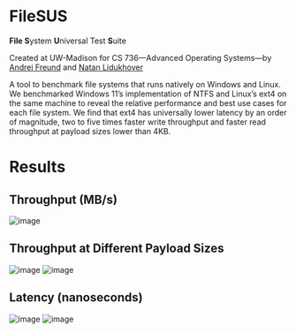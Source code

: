 # FileSUS
**File S**ystem **U**niversal Test **S**uite

Created at UW-Madison for CS 736—Advanced Operating Systems—by [Andrei Freund](https://github.com/BUGSYTHEBEAN) and [Natan Lidukhover](https://github.com/natanlidukhover)

A tool to benchmark file systems that runs natively on Windows and Linux. We benchmarked Windows 11’s implementation of NTFS and Linux’s ext4 on the same machine to reveal the relative performance and best use cases for each file system. We find that ext4 has universally lower latency by an order of magnitude, two to five times faster write throughput and faster read throughput at payload sizes lower than 4KB.

# Results
## Throughput (MB/s)
![image](https://user-images.githubusercontent.com/16845012/146504379-7bfb5a67-e3ec-435b-9233-3d980f570e0b.png)
## Throughput at Different Payload Sizes
![image](https://user-images.githubusercontent.com/16845012/146504416-1059ce29-91e1-4339-98b4-658a4c947cb8.png)
![image](https://user-images.githubusercontent.com/16845012/146504450-7c0147e4-5621-4f07-9031-421c8fb29521.png)
## Latency (nanoseconds)
![image](https://user-images.githubusercontent.com/16845012/146504545-f0f6978d-c89e-4562-9755-b897dd614291.png)
![image](https://user-images.githubusercontent.com/16845012/146504582-3f76a551-76e7-4ab9-9f67-5a631c72d67e.png)

